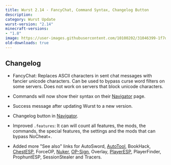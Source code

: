```yaml
---
title: Wurst 2.14 - FancyChat, Command Syntax, Changelog Button
description:
category: Wurst Update
wurst-version: "2.14"
minecraft-versions:
- "1.8"
image: https://user-images.githubusercontent.com/10100202/31046399-1f7dc5fc-a5f8-11e7-8042-f762ba7a1fd9.jpg
old-downloads: true
---
```

## Changelog

- FancyChat: Replaces ASCII characters in sent chat messages with fancier unicode characters. Can be used to bypass curse word filters on some servers. Does not work on servers that block unicode characters.

- Commands will now show their syntax on their [Navigator](https://wurst.wiki/navigator) page.

- Success message after updating Wurst to a new version.

- Changelog button in [Navigator](https://wurst.wiki/navigator).

- Improved `.features`: It can will count all features, the mods, the commands, the special features, the settings and the mods that can bypass NoCheat+.

- Added more "See also" links for AutoSword, [AutoTool](https://wurst.wiki/autotool), BookHack, [ChestESP](https://wurst.wiki/chestesp), ForceOP, [Nuker](https://wurst.wiki/nuker), [OP-Sign](https://wurst.wiki/op-sign), Overlay, [PlayerESP](https://wurst.wiki/playeresp), PlayerFinder, ProphuntESP, SessionStealer and Tracers.
